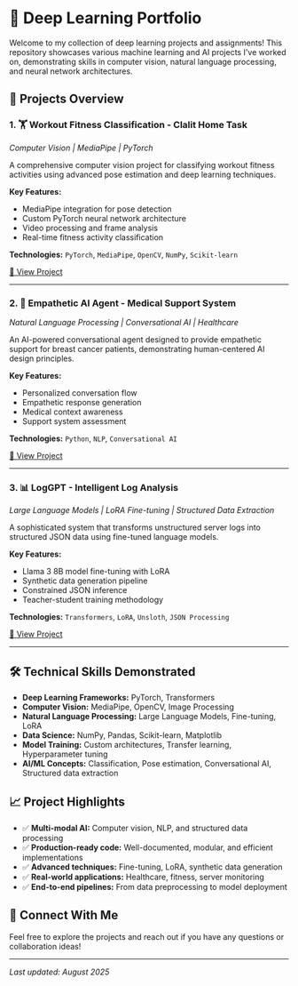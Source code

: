# 🧠 Deep Learning Portfolio

Welcome to my collection of deep learning projects and assignments! This repository showcases various machine learning and AI projects I've worked on, demonstrating skills in computer vision, natural language processing, and neural network architectures.

## 🚀 Projects Overview

### 1. 🏋️ Workout Fitness Classification - Clalit Home Task
*Computer Vision | MediaPipe | PyTorch*

A comprehensive computer vision project for classifying workout fitness activities using advanced pose estimation and deep learning techniques.

**Key Features:**
- MediaPipe integration for pose detection
- Custom PyTorch neural network architecture
- Video processing and frame analysis
- Real-time fitness activity classification

**Technologies:** `PyTorch`, `MediaPipe`, `OpenCV`, `NumPy`, `Scikit-learn`

[📁 View Project](./workout.ipynb)

---

### 2. 🤝 Empathetic AI Agent - Medical Support System
*Natural Language Processing | Conversational AI | Healthcare*

An AI-powered conversational agent designed to provide empathetic support for breast cancer patients, demonstrating human-centered AI design principles.

**Key Features:**
- Personalized conversation flow
- Empathetic response generation
- Medical context awareness
- Support system assessment

**Technologies:** `Python`, `NLP`, `Conversational AI`

[📁 View Project](./Home_Assignment.ipynb)

---

### 3. 📊 LogGPT - Intelligent Log Analysis
*Large Language Models | LoRA Fine-tuning | Structured Data Extraction*

A sophisticated system that transforms unstructured server logs into structured JSON data using fine-tuned language models.

**Key Features:**
- Llama 3 8B model fine-tuning with LoRA
- Synthetic data generation pipeline
- Constrained JSON inference
- Teacher-student training methodology

**Technologies:** `Transformers`, `LoRA`, `Unsloth`, `JSON Processing`

[📁 View Project](./wp-log-ai/)

---

## 🛠️ Technical Skills Demonstrated

- **Deep Learning Frameworks:** PyTorch, Transformers
- **Computer Vision:** MediaPipe, OpenCV, Image Processing
- **Natural Language Processing:** Large Language Models, Fine-tuning, LoRA
- **Data Science:** NumPy, Pandas, Scikit-learn, Matplotlib
- **Model Training:** Custom architectures, Transfer learning, Hyperparameter tuning
- **AI/ML Concepts:** Classification, Pose estimation, Conversational AI, Structured data extraction

## 📈 Project Highlights

- ✅ **Multi-modal AI:** Computer vision, NLP, and structured data processing
- ✅ **Production-ready code:** Well-documented, modular, and efficient implementations
- ✅ **Advanced techniques:** Fine-tuning, LoRA, synthetic data generation
- ✅ **Real-world applications:** Healthcare, fitness, server monitoring
- ✅ **End-to-end pipelines:** From data preprocessing to model deployment

## 🔗 Connect With Me

Feel free to explore the projects and reach out if you have any questions or collaboration ideas!

---

*Last updated: August 2025*
